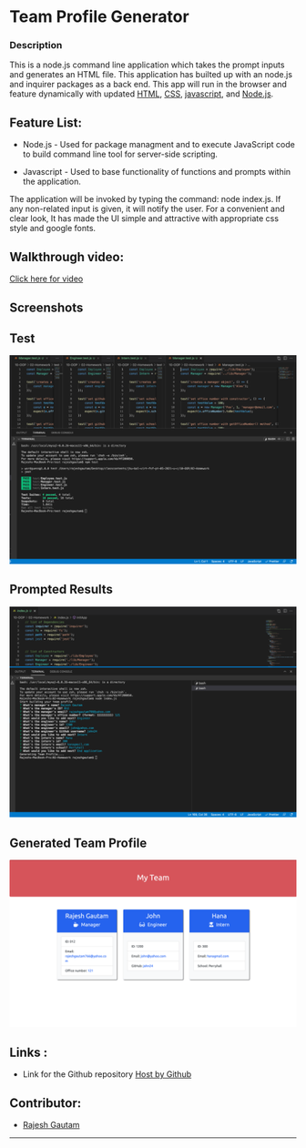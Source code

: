 # Team Profile Generator

### Description
This is a node.js command line application which takes the prompt inputs and generates an HTML file. This application has builted up with an node.js and inquirer packages as a back end. This app will run in the browser and feature dynamically with updated [HTML](https://developer.mozilla.org/en-US/docs/Web/HTML), [CSS](https://developer.mozilla.org/en-US/docs/Web/CSS), [javascript](https://developer.mozilla.org/en-US/docs/Web/JavaScript), and [Node.js](https://nodejs.org/en/).
## Feature List:
- Node.js - Used for package managment and to execute JavaScript code to build command line tool for server-side scripting.

- Javascript - Used to base functionality of functions and prompts within the application.




The application will be invoked by typing the command:
node index.js. If any non-related input is given, it will notify the user. For a convenient and clear look, It has made the UI simple and attractive with appropriate css style and google fonts. 

## Walkthrough video:

 [Click here for video](https://www.youtube.com/watch?v=PwxJADpobcs) 

## Screenshots
## Test 
 ![](./assets/test.png)

## Prompted Results 
  ![](./assets/generated-profile.png) 

## Generated Team Profile
   ![](./assets/profile-html.png)
  

## Links :


* Link for the Github repository [Host by Github](https://github.com/Rajesh295-dev/Team-Profile-Generator)



## Contributor:

* [Rajesh Gautam](https://github.com/Rajesh295-dev)


- - -
 

